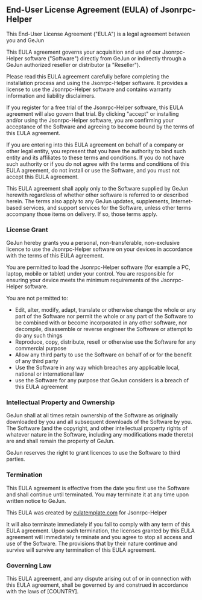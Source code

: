 <h2>End-User License Agreement (EULA) of <span class="app_name">Jsonrpc-Helper</span></h2>

<p>This End-User License Agreement ("EULA") is a legal agreement between you and <span class="company_name">GeJun</span></p>

<p>This EULA agreement governs your acquisition and use of our <span class="app_name">Jsonrpc-Helper</span> software ("Software") directly from <span class="company_name">GeJun</span> or indirectly through a <span class="company_name">GeJun</span> authorized reseller or distributor (a "Reseller").</p>

<p>Please read this EULA agreement carefully before completing the installation process and using the <span class="app_name">Jsonrpc-Helper</span> software. It provides a license to use the <span class="app_name">Jsonrpc-Helper</span> software and contains warranty information and liability disclaimers.</p>

<p>If you register for a free trial of the <span class="app_name">Jsonrpc-Helper</span> software, this EULA agreement will also govern that trial. By clicking "accept" or installing and/or using the <span class="app_name">Jsonrpc-Helper</span> software, you are confirming your acceptance of the Software and agreeing to become bound by the terms of this EULA agreement.</p>

<p>If you are entering into this EULA agreement on behalf of a company or other legal entity, you represent that you have the authority to bind such entity and its affiliates to these terms and conditions. If you do not have such authority or if you do not agree with the terms and conditions of this EULA agreement, do not install or use the Software, and you must not accept this EULA agreement.</p>

<p>This EULA agreement shall apply only to the Software supplied by <span class="company_name">GeJun</span> herewith regardless of whether other software is referred to or described herein. The terms also apply to any <span class="company_name">GeJun</span> updates, supplements, Internet-based services, and support services for the Software, unless other terms accompany those items on delivery. If so, those terms apply.</p>

<h3>License Grant</h3>

<p><span class="company_name">GeJun</span> hereby grants you a personal, non-transferable, non-exclusive licence to use the <span class="app_name">Jsonrpc-Helper</span> software on your devices in accordance with the terms of this EULA agreement.</p>

<p>You are permitted to load the <span class="app_name">Jsonrpc-Helper</span> software (for example a PC, laptop, mobile or tablet) under your control. You are responsible for ensuring your device meets the minimum requirements of the <span class="app_name">Jsonrpc-Helper</span> software.</p>

<p>You are not permitted to:</p>

<ul>
<li>Edit, alter, modify, adapt, translate or otherwise change the whole or any part of the Software nor permit the whole or any part of the Software to be combined with or become incorporated in any other software, nor decompile, disassemble or reverse engineer the Software or attempt to do any such things</li>
<li>Reproduce, copy, distribute, resell or otherwise use the Software for any commercial purpose</li>
<li>Allow any third party to use the Software on behalf of or for the benefit of any third party</li>
<li>Use the Software in any way which breaches any applicable local, national or international law</li>
<li>use the Software for any purpose that <span class="company_name">GeJun</span> considers is a breach of this EULA agreement</li>
</ul>

<h3>Intellectual Property and Ownership</h3>

<p><span class="company_name">GeJun</span> shall at all times retain ownership of the Software as originally downloaded by you and all subsequent downloads of the Software by you. The Software (and the copyright, and other intellectual property rights of whatever nature in the Software, including any modifications made thereto) are and shall remain the property of <span class="company_name">GeJun</span>.</p>

<p><span class="company_name">GeJun</span> reserves the right to grant licences to use the Software to third parties.</p>

<h3>Termination</h3>

<p>This EULA agreement is effective from the date you first use the Software and shall continue until terminated. You may terminate it at any time upon written notice to <span class="company_name">GeJun</span>.</p>

<p>This EULA was created by <a href="http://eulatemplate.com">eulatemplate.com</a> for <span class="app_name">Jsonrpc-Helper</span></p>

<p>It will also terminate immediately if you fail to comply with any term of this EULA agreement. Upon such termination, the licenses granted by this EULA agreement will immediately terminate and you agree to stop all access and use of the Software. The provisions that by their nature continue and survive will survive any termination of this EULA agreement.</p>

<h3>Governing Law</h3>

<p>This EULA agreement, and any dispute arising out of or in connection with this EULA agreement, shall be governed by and construed in accordance with the laws of <span class="country">[COUNTRY]</span>.</p>
